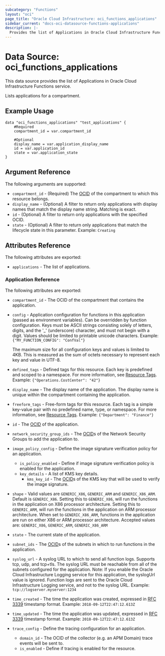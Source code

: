 ```yaml
---
subcategory: "Functions"
layout: "oci"
page_title: "Oracle Cloud Infrastructure: oci_functions_applications"
sidebar_current: "docs-oci-datasource-functions-applications"
description: |-
  Provides the list of Applications in Oracle Cloud Infrastructure Functions service
---
```


# Data Source: oci_functions_applications
This data source provides the list of Applications in Oracle Cloud Infrastructure Functions service.

Lists applications for a compartment.

## Example Usage

```hcl
data "oci_functions_applications" "test_applications" {
	#Required
	compartment_id = var.compartment_id

	#Optional
	display_name = var.application_display_name
	id = var.application_id
	state = var.application_state
}
```

## Argument Reference

The following arguments are supported:

* `compartment_id` - (Required) The [OCID](https://docs.cloud.oracle.com/iaas/Content/General/Concepts/identifiers.htm) of the compartment to which this resource belongs. 
* `display_name` - (Optional) A filter to return only applications with display names that match the display name string. Matching is exact. 
* `id` - (Optional) A filter to return only applications with the specified OCID. 
* `state` - (Optional) A filter to return only applications that match the lifecycle state in this parameter. Example: `Creating` 


## Attributes Reference

The following attributes are exported:

* `applications` - The list of applications.

### Application Reference

The following attributes are exported:

* `compartment_id` - The OCID of the compartment that contains the application. 
* `config` - Application configuration for functions in this application (passed as environment variables). Can be overridden by function configuration. Keys must be ASCII strings consisting solely of letters, digits, and the '_' (underscore) character, and must not begin with a digit. Values should be limited to printable unicode characters.  Example: `{"MY_FUNCTION_CONFIG": "ConfVal"}`

    The maximum size for all configuration keys and values is limited to 4KB. This is measured as the sum of octets necessary to represent each key and value in UTF-8. 
* `defined_tags` - Defined tags for this resource. Each key is predefined and scoped to a namespace. For more information, see [Resource Tags](https://docs.cloud.oracle.com/iaas/Content/General/Concepts/resourcetags.htm).  Example: `{"Operations.CostCenter": "42"}` 
* `display_name` - The display name of the application. The display name is unique within the compartment containing the application. 
* `freeform_tags` - Free-form tags for this resource. Each tag is a simple key-value pair with no predefined name, type, or namespace. For more information, see [Resource Tags](https://docs.cloud.oracle.com/iaas/Content/General/Concepts/resourcetags.htm).  Example: `{"Department": "Finance"}` 
* `id` - The [OCID](https://docs.cloud.oracle.com/iaas/Content/General/Concepts/identifiers.htm) of the application. 
* `network_security_group_ids` - The [OCID](https://docs.cloud.oracle.com/iaas/Content/General/Concepts/identifiers.htm)s of the Network Security Groups to add the application to.
* `image_policy_config` - Define the image signature verification policy for an application.
    * `is_policy_enabled` - Define if image signature verification policy is enabled for the application. 
    * `key_details` - A list of KMS key details.
        * `kms_key_id` - The [OCID](https://docs.cloud.oracle.com/iaas/Content/General/Concepts/identifiers.htm)s of the KMS key that will be used to verify the image signature. 
* `shape` - Valid values are `GENERIC_X86`, `GENERIC_ARM` and `GENERIC_X86_ARM`. Default is `GENERIC_X86`. Setting this to `GENERIC_X86`, will run the functions in the application on X86 processor architecture. Setting this to `GENERIC_ARM`, will run the functions in the application on ARM processor architecture. When set to `GENERIC_X86_ARM`, functions in the application are run on either X86 or ARM processor architecture. Accepted values are: `GENERIC_X86`, `GENERIC_ARM`, `GENERIC_X86_ARM`
* `state` - The current state of the application. 
* `subnet_ids` - The [OCID](https://docs.cloud.oracle.com/iaas/Content/General/Concepts/identifiers.htm)s of the subnets in which to run functions in the application. 
* `syslog_url` - A syslog URL to which to send all function logs. Supports tcp, udp, and tcp+tls. The syslog URL must be reachable from all of the subnets configured for the application. Note: If you enable the Oracle Cloud Infrastructure Logging service for this application, the syslogUrl value is ignored. Function logs are sent to the Oracle Cloud Infrastructure Logging service, and not to the syslog URL.  Example: `tcp://logserver.myserver:1234` 
* `time_created` - The time the application was created, expressed in [RFC 3339](https://tools.ietf.org/html/rfc3339) timestamp format.  Example: `2018-09-12T22:47:12.613Z` 
* `time_updated` - The time the application was updated, expressed in [RFC 3339](https://tools.ietf.org/html/rfc3339) timestamp format. Example: `2018-09-12T22:47:12.613Z` 
* `trace_config` - Define the tracing configuration for an application. 
    * `domain_id` - The OCID of the collector (e.g. an APM Domain) trace events will be sent to.  
    * `is_enabled` - Define if tracing is enabled for the resource. 

